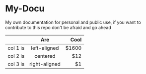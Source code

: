 # My-Docu

My own documentation for personal and public use, if you want to contribute to this repo don't be afraid and go ahead

|          |      Are      |  Cool |
|----------|:-------------:|------:|
| col 1 is |  left-aligned | $1600 |
| col 2 is |    centered   |   $12 |
| col 3 is | right-aligned |    $1 |